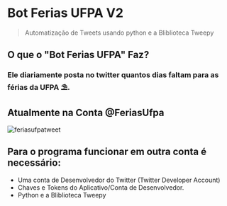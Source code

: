 # Bot Ferias UFPA V2
> Automatização de Tweets usando python e a Bliblioteca Tweepy

## O que o "Bot Ferias UFPA" Faz?
### Ele diariamente posta no twitter quantos dias faltam para as férias da UFPA ⛱️.

## Atualmente na Conta @FeriasUfpa
![feriasufpatweet](https://user-images.githubusercontent.com/65841249/124410555-20ddd400-dd21-11eb-9138-cc4a5dc54290.png)

## Para o programa funcionar em outra conta é necessário:
* Uma conta de Desenvolvedor do Twitter (Twitter Developer Account)
* Chaves e Tokens do Aplicativo/Conta de Desenvolvedor.
* Python e a Bliblioteca Tweepy
